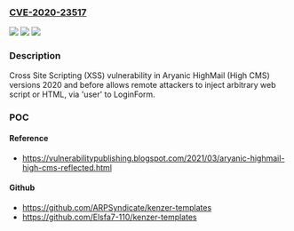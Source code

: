### [CVE-2020-23517](https://cve.mitre.org/cgi-bin/cvename.cgi?name=CVE-2020-23517)
![](https://img.shields.io/static/v1?label=Product&message=n%2Fa&color=blue)
![](https://img.shields.io/static/v1?label=Version&message=n%2Fa&color=blue)
![](https://img.shields.io/static/v1?label=Vulnerability&message=n%2Fa&color=brighgreen)

### Description

Cross Site Scripting (XSS) vulnerability in Aryanic HighMail (High CMS) versions 2020 and before allows remote attackers to inject arbitrary web script or HTML, via 'user' to LoginForm.

### POC

#### Reference
- https://vulnerabilitypublishing.blogspot.com/2021/03/aryanic-highmail-high-cms-reflected.html

#### Github
- https://github.com/ARPSyndicate/kenzer-templates
- https://github.com/Elsfa7-110/kenzer-templates

